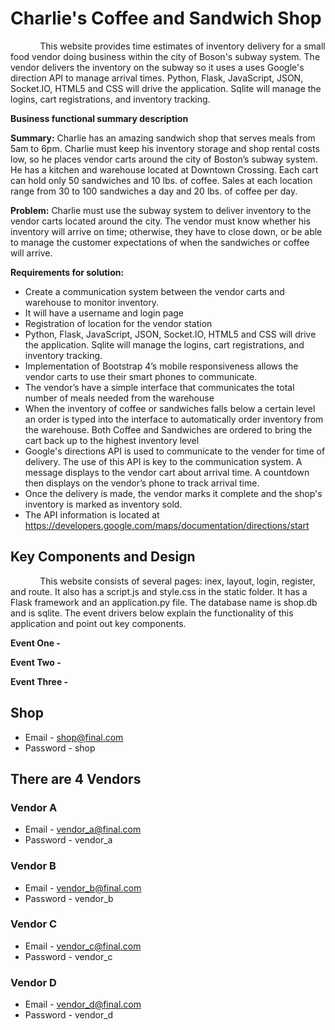 # Charlie's Coffee and Sandwich Shop

&nbsp;&nbsp;&nbsp;&nbsp;&nbsp;&nbsp;&nbsp;&nbsp;&nbsp;&nbsp;&nbsp;&nbsp;This website provides time estimates of inventory delivery for a small food vendor doing business within the city of Boson's subway system.  The vendor delivers the inventory on the subway so it uses a uses Google's direction API to manage arrival times.  Python, Flask, JavaScript, JSON, Socket.IO, HTML5 and CSS will drive the application.  Sqlite will manage the logins, cart registrations, and inventory tracking.

**Business functional summary description**

**Summary:**
	Charlie has an amazing sandwich shop that serves meals from 5am to 6pm. Charlie must keep his inventory storage and shop rental costs low, so he places vendor carts around the city of Boston’s subway system.  He has a kitchen and warehouse located at Downtown Crossing.  Each cart can hold only 50 sandwiches and 10 lbs. of coffee.  Sales at each location range from 30 to 100 sandwiches a day and 20 lbs. of coffee per day.

**Problem:**
	Charlie must use the subway system to deliver inventory to the vendor carts located around the city.  The vendor must know whether his inventory will arrive on time; otherwise, they have to close down, or be able to manage the customer expectations of when the sandwiches or coffee will arrive.

**Requirements for solution:**
* Create a communication system between the vendor carts and warehouse to monitor inventory.
* It will have a username and login page
* Registration of location for the vendor station
* Python, Flask, JavaScript, JSON, Socket.IO, HTML5 and CSS will drive the application.  Sqlite will manage the logins, cart registrations, and inventory tracking.
* Implementation of Bootstrap 4’s mobile responsiveness allows the vendor carts to use their smart phones to communicate.
* The vendor’s have a simple interface that communicates the total number of meals needed from the warehouse
* When the inventory of coffee or sandwiches falls below a certain level an order is typed into the interface to automatically order inventory from the warehouse.  Both Coffee and Sandwiches are ordered to bring the cart back up to the highest inventory level
* Google's directions API is used to communicate to the vender for time of delivery.  The use of this API is key to the communication system.  A message displays to the vendor cart about arrival time.  A countdown then displays on the vendor’s phone to track arrival time.
* Once the delivery is made, the vendor marks it complete and the shop's inventory is marked as inventory sold.
* The API information is located at https://developers.google.com/maps/documentation/directions/start

## Key Components and Design

&nbsp;&nbsp;&nbsp;&nbsp;&nbsp;&nbsp;&nbsp;&nbsp;&nbsp;&nbsp;&nbsp;&nbsp;This website consists of several pages: inex, layout, login, register, and route. It also has a script.js and style.css in the static folder. It has a Flask framework and an application.py file.  The database name is shop.db and is sqlite.  The event drivers below explain the functionality of this application and point out key components.

**Event One -**

**Event Two -**

**Event Three -**

## Shop 

- Email - shop@final.com
- Password - shop

## There are 4 Vendors

### Vendor A
- Email - vendor_a@final.com
- Password - vendor_a

### Vendor B
- Email - vendor_b@final.com
- Password - vendor_b

### Vendor C
- Email - vendor_c@final.com
- Password - vendor_c

### Vendor D
- Email - vendor_d@final.com
- Password - vendor_d
